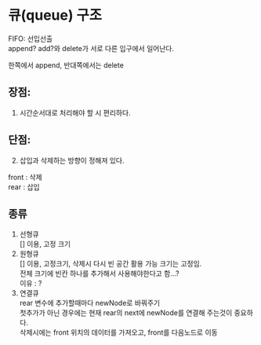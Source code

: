 # 큐(queue) 구조

FIFO: 선입선출  
append? add?와 delete가 서로 다른 입구에서 일어난다.  

한쪽에서 append, 반대쪽에서는 delete  

## 장점: 
1. 시간순서대로 처리해야 할 시 편리하다.

## 단점:
2. 삽입과 삭제하는 방향이 정해져 있다.

front : 삭제  
rear : 삽입  

## 종류
1. 선형큐  
    [] 이용, 고정 크기
2. 원형큐  
    [] 이용, 고정크기, 삭제시 다시 빈 공간 활용 가능
    크기는 고정임.  
    전체 크기에 빈칸 하나를 추가해서 사용해야한다고 함...?  
    이유 : ?  
3. 연결큐  
    rear 변수에 추가할때마다 newNode로 바꿔주기  
    첫추가가 아닌 경우에는 현재 rear의 next에 newNode를 연결해 주는것이 중요하다.  
    삭제시에는 front 위치의 데이터를 가져오고, front를 다음노드로 이동  
